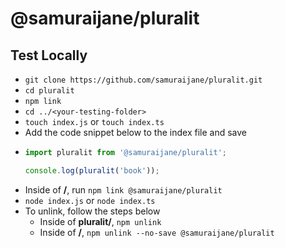 # @samuraijane/pluralit

## Test Locally
* `git clone https://github.com/samuraijane/pluralit.git`
* `cd pluralit`
* `npm link`
* `cd ../<your-testing-folder>`
* `touch index.js` or `touch index.ts`
* Add the code snippet below to the index file and save
* ```javascript
  import pluralit from '@samuraijane/pluralit';

  console.log(pluralit('book'));
  ```
* Inside of **<your-testing-folder>/**, run `npm link @samuraijane/pluralit` 
* `node index.js` or `node index.ts`
* To unlink, follow the steps below
    * Inside of **pluralit/**, `npm unlink`
    * Inside of **<your-testing-folder>/**, `npm unlink --no-save @samuraijane/pluralit`